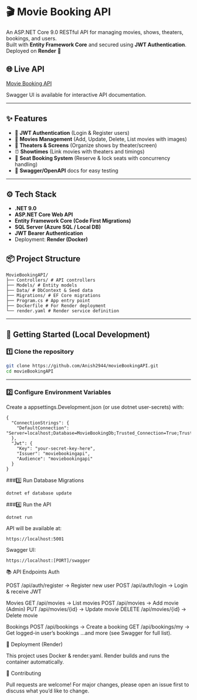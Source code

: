 # 🎬 Movie Booking API

An ASP.NET Core 9.0 RESTful API for managing movies, shows, theaters, bookings, and users.  
Built with **Entity Framework Core** and secured using **JWT Authentication**.  
Deployed on **Render** 🚀

## 🌐 Live API
[Movie Booking API](https://moviebookingapi.onrender.com/index.html)

Swagger UI is available for interactive API documentation.

---

## ✨ Features
- 🔐 **JWT Authentication** (Login & Register users)
- 🎥 **Movies Management** (Add, Update, Delete, List movies with images)
- 🏢 **Theaters & Screens** (Organize shows by theater/screen)
- ⏰ **Showtimes** (Link movies with theaters and timings)
- 💺 **Seat Booking System** (Reserve & lock seats with concurrency handling)
- 📖 **Swagger/OpenAPI** docs for easy testing

---

## ⚙️ Tech Stack
- **.NET 9.0**
- **ASP.NET Core Web API**
- **Entity Framework Core (Code First Migrations)**
- **SQL Server (Azure SQL / Local DB)**
- **JWT Bearer Authentication**
- Deployment: **Render (Docker)**

## 📦 Project Structure
```
MovieBookingAPI/
├── Controllers/ # API controllers
├── Models/ # Entity models
├── Data/ # DbContext & Seed data
├── Migrations/ # EF Core migrations
├── Program.cs # App entry point
├── Dockerfile # For Render deployment
└── render.yaml # Render service definition
```
---


## 🚀 Getting Started (Local Development)

### 1️⃣ Clone the repository
```bash
git clone https://github.com/Anish2944/movieBookingAPI.git
cd movieBookingAPI
```
---
### 2️⃣ Configure Environment Variables
Create a appsettings.Development.json (or use dotnet user-secrets) with:
```
{
  "ConnectionStrings": {
    "DefaultConnection": "Server=localhost;Database=MovieBookingDb;Trusted_Connection=True;TrustServerCertificate=True;"
  },
  "Jwt": {
    "Key": "your-secret-key-here",
    "Issuer": "moviebookingapi",
    "Audience": "moviebookingapi"
  }
}
```
###3️⃣ Run Database Migrations

`dotnet ef database update`

###4️⃣ Run the API

`dotnet run`

API will be available at:

`https://localhost:5001`

Swagger UI:

`https://localhost:[PORT]/swagger`

📚 API Endpoints
Auth

POST /api/auth/register → Register new user
POST /api/auth/login → Login & receive JWT

Movies
GET /api/movies → List movies
POST /api/movies → Add movie (Admin)
PUT /api/movies/{id} → Update movie
DELETE /api/movies/{id} → Delete movie

Bookings
POST /api/bookings → Create a booking
GET /api/bookings/my → Get logged-in user’s bookings
…and more (see Swagger for full list).

🐳 Deployment (Render)

This project uses Docker & render.yaml.
Render builds and runs the container automatically.

🤝 Contributing

Pull requests are welcome!
For major changes, please open an issue first to discuss what you’d like to change.

